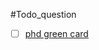 #Todo_question  
- [ ] [phd  green card](https://cset.georgetown.edu/wp-content/uploads/CSET-The-Long-Term-Stay-Rates-of-International-STEM-PhD-Graduates.pdf)  